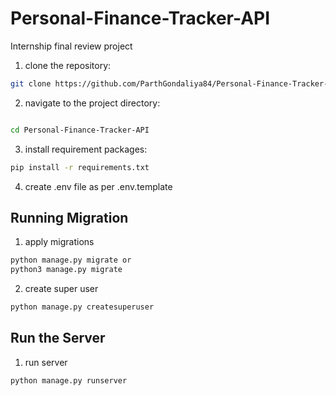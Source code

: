 # Personal-Finance-Tracker-API
Internship final review project

1. clone the repository:
```bash
git clone https://github.com/ParthGondaliya84/Personal-Finance-Tracker-API.git
```

2. navigate to the project directory:
```bash

cd Personal-Finance-Tracker-API
```

3. install requirement packages:
```bash
pip install -r requirements.txt
```

4. create .env file as per .env.template


## Running Migration

1. apply migrations
```bash
python manage.py migrate or
python3 manage.py migrate
```

2. create super user
```bash
python manage.py createsuperuser
```

## Run the Server

1. run server
```bash
python manage.py runserver
```
